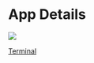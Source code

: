 # App Details

![](https://devtron-public-asset.s3.us-east-2.amazonaws.com/images/creating-application/terminal-open.jpg)

[Terminal](terminal.md)

